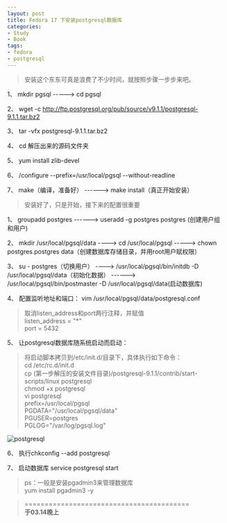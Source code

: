 ```yaml
---
layout: post
title: Fedora 17 下安装postgresql数据库
categories:
- Study
- Book
tags:
- fedora
- postgresql
---
```


> 安装这个东东可真是浪费了不少时间，就按照步骤一步步来吧。  

1、 mkdir pgsql -----> cd pgsql  

2、 wget -c http://ftp.postgresql.org/pub/source/v9.1.1/postgresql-9.1.1.tar.bz2  

3、 tar -vfx postgresql-9.1.1.tar.bz2  

4、 cd 解压出来的源码文件夹  

5、 yum install zlib-devel  

6、 /configure --prefix=/usr/local/pgsql --without-readline  

7、 make（编译，准备好） ------> make install（真正开始安装）

> 安装好了，只是开始，接下来的配置很重要  

1、 groupadd postgres   ------>    useradd -g postgres postgres (创建用户组和用户)  

2、 mkdir /usr/local/pgsql/data   ---->   cd /usr/local/pgsql    ----->   chown postgres.postgres data（创建数据库存储目录，并用root用户赋权限）  

3、 su - postgres（切换用户）   ---->   /usr/local/pgsql/bin/initdb -D /usr/local/pgsql/data（初始化数据）   ------>  /usr/local/pgsql/bin/postmaster -D /usr/local/pgsql/data(启动数据库)  

4、 配置监听地址和端口：  vim /usr/local/pgsql/data/postgresql.conf  

> 取消listen\_address和port两行注释，并赋值  
listen\_address = "*"  
port = 5432  

5、 让postgresql数据库随系统启动而启动：  

> 将启动脚本拷贝到/etc/init.d/目录下，具体执行如下命令：  
cd /etc/rc.d/init.d  
cp (第一步解压的安装文件目录)/postgresql-9.1.1/contrib/start-scripts/linux postgresql  
chmod +x postgresql  
vi postgresql  
prefix=/usr/local/pgsql  
PGDATA="/usr/local/pgsql/data"  
PGUSER=postgres  
PGLOG="/var/log/pgsql.log"  


![postgresql](http://i.imgur.com/U3jA5yI.png)  

6、 执行chkconfig --add postgresql  

7、 启动数据库 service postgresql start  

> ps：一般是安装pgadmin3来管理数据库  
yum install pgadmin3 -y


> =========================================          
> __于03.14晚上__     
